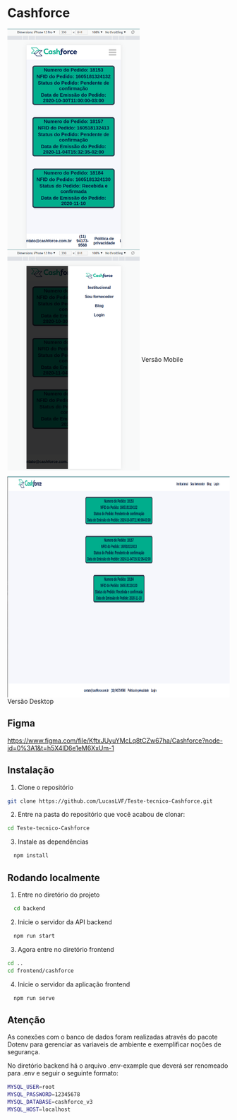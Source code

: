 # Cashforce
<img align="center" alt="Lucas-Js" height="500" width="300" src="https://github.com/LucasLVF/Teste-tecnico-Cashforce/blob/main/misc/foto1.png">       <img align="center" alt="Lucas-Js" height="500" width="300" src="https://github.com/LucasLVF/Teste-tecnico-Cashforce/blob/main/misc/foto2.png"> Versão Mobile

<img align="center" alt="Lucas-Js" height="500" width="800" src="https://github.com/LucasLVF/Teste-tecnico-Cashforce/blob/main/misc/foto3.png"> Versão Desktop

## Figma
https://www.figma.com/file/KftxJUyuYMcLq8tCZw67ha/Cashforce?node-id=0%3A1&t=h5X4lD6e1eM6XxUm-1

## Instalação

1. Clone o repositório
```bash
git clone https://github.com/LucasLVF/Teste-tecnico-Cashforce.git
```
2. Entre na pasta do repositório que você acabou de clonar:
```bash
cd Teste-tecnico-Cashforce
```
3. Instale as dependências

```bash
  npm install
```
## Rodando localmente

1. Entre no diretório do projeto

```bash
  cd backend
```

2. Inicie o servidor da API backend

```bash
  npm run start
```

3. Agora entre no diretório frontend
```bash
cd ..
cd frontend/cashforce
```
4. Inicie o servidor da aplicação frontend

```bash
  npm run serve
```
## Atenção

As conexões com o banco de dados foram realizadas através do pacote Dotenv para gerenciar as variaveis de ambiente e exemplificar noções de segurança.

No diretório backend há o arquivo .env-example que deverá ser renomeado para .env e seguir o seguinte formato:

```bash
MYSQL_USER=root
MYSQL_PASSWORD=12345678
MYSQL_DATABASE=cashforce_v3
MYSQL_HOST=localhost
```
